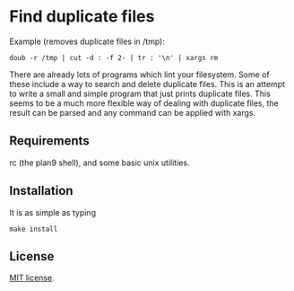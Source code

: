 Find duplicate files
===================

Example (removes duplicate files in /tmp):

	doub -r /tmp | cut -d : -f 2- | tr : '\n' | xargs rm

There are already lots of programs which lint your filesystem. Some of
these include a way to search and delete duplicate files. This is an
attempt to write a small and simple program that just prints duplicate
files. This seems to be a much more flexible way of dealing with duplicate
files, the result can be parsed and any command can be applied with xargs.

Requirements
------------

rc (the plan9 shell), and some basic unix utilities.

Installation
------------

It is as simple as typing

	make install

License
-------

[MIT license](./LICENSE).
